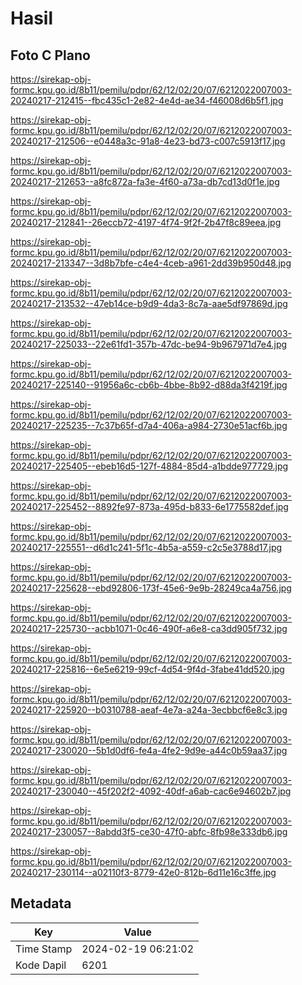 # Hasil

## Foto C Plano

https://sirekap-obj-formc.kpu.go.id/8b11/pemilu/pdpr/62/12/02/20/07/6212022007003-20240217-212415--fbc435c1-2e82-4e4d-ae34-f46008d6b5f1.jpg

https://sirekap-obj-formc.kpu.go.id/8b11/pemilu/pdpr/62/12/02/20/07/6212022007003-20240217-212506--e0448a3c-91a8-4e23-bd73-c007c5913f17.jpg

https://sirekap-obj-formc.kpu.go.id/8b11/pemilu/pdpr/62/12/02/20/07/6212022007003-20240217-212653--a8fc872a-fa3e-4f60-a73a-db7cd13d0f1e.jpg

https://sirekap-obj-formc.kpu.go.id/8b11/pemilu/pdpr/62/12/02/20/07/6212022007003-20240217-212841--26eccb72-4197-4f74-9f2f-2b47f8c89eea.jpg

https://sirekap-obj-formc.kpu.go.id/8b11/pemilu/pdpr/62/12/02/20/07/6212022007003-20240217-213347--3d8b7bfe-c4e4-4ceb-a961-2dd39b950d48.jpg

https://sirekap-obj-formc.kpu.go.id/8b11/pemilu/pdpr/62/12/02/20/07/6212022007003-20240217-213532--47eb14ce-b9d9-4da3-8c7a-aae5df97869d.jpg

https://sirekap-obj-formc.kpu.go.id/8b11/pemilu/pdpr/62/12/02/20/07/6212022007003-20240217-225033--22e61fd1-357b-47dc-be94-9b967971d7e4.jpg

https://sirekap-obj-formc.kpu.go.id/8b11/pemilu/pdpr/62/12/02/20/07/6212022007003-20240217-225140--91956a6c-cb6b-4bbe-8b92-d88da3f4219f.jpg

https://sirekap-obj-formc.kpu.go.id/8b11/pemilu/pdpr/62/12/02/20/07/6212022007003-20240217-225235--7c37b65f-d7a4-406a-a984-2730e51acf6b.jpg

https://sirekap-obj-formc.kpu.go.id/8b11/pemilu/pdpr/62/12/02/20/07/6212022007003-20240217-225405--ebeb16d5-127f-4884-85d4-a1bdde977729.jpg

https://sirekap-obj-formc.kpu.go.id/8b11/pemilu/pdpr/62/12/02/20/07/6212022007003-20240217-225452--8892fe97-873a-495d-b833-6e1775582def.jpg

https://sirekap-obj-formc.kpu.go.id/8b11/pemilu/pdpr/62/12/02/20/07/6212022007003-20240217-225551--d6d1c241-5f1c-4b5a-a559-c2c5e3788d17.jpg

https://sirekap-obj-formc.kpu.go.id/8b11/pemilu/pdpr/62/12/02/20/07/6212022007003-20240217-225628--ebd92806-173f-45e6-9e9b-28249ca4a756.jpg

https://sirekap-obj-formc.kpu.go.id/8b11/pemilu/pdpr/62/12/02/20/07/6212022007003-20240217-225730--acbb1071-0c46-490f-a6e8-ca3dd905f732.jpg

https://sirekap-obj-formc.kpu.go.id/8b11/pemilu/pdpr/62/12/02/20/07/6212022007003-20240217-225816--6e5e6219-99cf-4d54-9f4d-3fabe41dd520.jpg

https://sirekap-obj-formc.kpu.go.id/8b11/pemilu/pdpr/62/12/02/20/07/6212022007003-20240217-225920--b0310788-aeaf-4e7a-a24a-3ecbbcf6e8c3.jpg

https://sirekap-obj-formc.kpu.go.id/8b11/pemilu/pdpr/62/12/02/20/07/6212022007003-20240217-230020--5b1d0df6-fe4a-4fe2-9d9e-a44c0b59aa37.jpg

https://sirekap-obj-formc.kpu.go.id/8b11/pemilu/pdpr/62/12/02/20/07/6212022007003-20240217-230040--45f202f2-4092-40df-a6ab-cac6e94602b7.jpg

https://sirekap-obj-formc.kpu.go.id/8b11/pemilu/pdpr/62/12/02/20/07/6212022007003-20240217-230057--8abdd3f5-ce30-47f0-abfc-8fb98e333db6.jpg

https://sirekap-obj-formc.kpu.go.id/8b11/pemilu/pdpr/62/12/02/20/07/6212022007003-20240217-230114--a02110f3-8779-42e0-812b-6d11e16c3ffe.jpg


## Metadata

| Key        | Value               |
| ---------- | ------------------- |
| Time Stamp | 2024-02-19 06:21:02 |
| Kode Dapil | 6201                |



